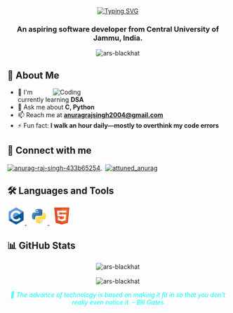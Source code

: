 
<div align="center">
  <a href="https://git.io/typing-svg"><img src="https://readme-typing-svg.demolab.com?font=Fira+Code&weight=600&size=28&pause=1500&color=00FFFF&center=true&vCenter=true&width=700&lines=Hi+(+%E2%81%A0%E2%97%A0%E2%80%BF%E2%97%95%E2%81%A0)+I%27m+Anurag+Raj+Singh;Welcome+to+my+Profile!" alt="Typing SVG" /></a>
</div>

<h3 align="center">An aspiring software developer from Central University of Jammu, India.</h3>

<div align="center">
  <p>
    <img src="https://komarev.com/ghpvc/?username=ars-blackhat&label=Profile%20views&color=00ffff&style=flat" alt="ars-blackhat" />
  </p>
</div>

<!-- About Me Section -->
<h2 align="left">🚀 About Me</h2>

<img align="right" alt="Coding" width="400" src="https://media3.giphy.com/media/v1.Y2lkPTc5MGI3NjExanVucGc4dG5weXhmZnBlYXBxYWJkaHk1b2U0bXZjc3F6ZXdpeDhhdyZlcD12MV9pbnRlcm5hbF9naWZfYnlfaWQmY3Q9Zw/fV76W3Vw9Pxj4TSOeV/giphy.gif"/>

- 🌱 I'm currently learning **DSA**
- 💬 Ask me about **C, Python**
- 📫 Reach me at **anuragrajsingh2004@gmail.com**
- ⚡ Fun fact: **I walk an hour daily—mostly to overthink my code errors**

<!-- Connect Section -->
<h2 align="left">🤝 Connect with me</h2>
<p align="left">
  <a href="https://linkedin.com/in/anurag-raj-singh-433b65254" target="blank">
    <img align="center" src="https://raw.githubusercontent.com/rahuldkjain/github-profile-readme-generator/master/src/images/icons/Social/linked-in-alt.svg" alt="anurag-raj-singh-433b65254" height="30" width="40" />
  </a>&nbsp;
  <a href="https://instagram.com/attuned_anurag" target="blank">
    <img align="center" src="https://raw.githubusercontent.com/rahuldkjain/github-profile-readme-generator/master/src/images/icons/Social/instagram.svg" alt="attuned_anurag" height="30" width="40" />
  </a>
</p>

<!-- Skills Section -->
<h2 align="left">🛠️ Languages and Tools</h2>
<p align="left">
  <a href="https://www.cprogramming.com/" target="_blank" rel="noreferrer">
    <img src="https://raw.githubusercontent.com/devicons/devicon/master/icons/c/c-original.svg" alt="c" width="40" height="40"/>
  </a>&nbsp;
  <a href="https://www.python.org" target="_blank" rel="noreferrer">
    <img src="https://raw.githubusercontent.com/devicons/devicon/master/icons/python/python-original.svg" alt="python" width="40" height="40"/>
  </a>&nbsp;
  <a href="https://www.w3.org/html/" target="_blank" rel="noreferrer">
    <img src="https://raw.githubusercontent.com/devicons/devicon/master/icons/html5/html5-original.svg" alt="html5" width="40" height="40"/>
  </a>
</p>

<!-- GitHub Stats Section -->
<h2 align="left">📊 GitHub Stats</h2>
<div align="center">
  <p>
    <img align="center" src="https://github-readme-stats.vercel.app/api/top-langs?username=ars-blackhat&show_icons=true&locale=en&layout=compact&theme=dark&bg_color=0D1117&border_color=00FFFF&text_color=00FFFF&title_color=00FFFF" alt="ars-blackhat" />
  </p>
  <p>
    <img align="center" src="https://github-readme-stats.vercel.app/api?username=ars-blackhat&show_icons=true&locale=en&theme=dark&bg_color=0D1117&border_color=00FFFF&text_color=00FFFF&title_color=00FFFF&icon_color=00FFFF" alt="ars-blackhat" />
  </p>
</div>

<!-- Dynamic Quote Section -->
<div align="center">
  <i style="color: #00FFFF">💭 The advance of technology is based on making it fit in so that you don't really even notice it. - Bill Gates</i>
</div>
